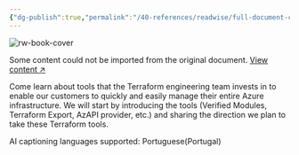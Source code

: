 ```yaml
---
{"dg-publish":true,"permalink":"/40-references/readwise/full-document-contents/you-really-can-manage-all-microsoft-azure-services-and-features-with-terraform/","tags":["rw/articles"]}
---
```


![rw-book-cover](https://eventtools.event.microsoft.com/build2023/FY23_Build2023_Phase01_Metadata_Thumbnail_1200X630.png)

Some content could not be imported from the original document. [View content ↗](https://medius.microsoft.com/Embed/video-nc/b0be5005-4946-48be-9e84-40dd5bfc00d2?referrer=Microsoft+Build-%2Fen-US%2Fsessions%2F72a5d5bd-9b4a-4c40-8d3b-0fb451167f92&mhid=microsoft&uid=3e8d26ca-ced1-4645-ae0e-19657b4b0815&loc=en-us&uc=1) 

Come learn about tools that the Terraform engineering team invests in to enable our customers to quickly and easily manage their entire Azure infrastructure. We will start by introducing the tools (Verified Modules, Terraform Export, AzAPI provider, etc.) and sharing the direction we plan to take these Terraform tools.

AI captioning languages supported: Portuguese(Portugal)

